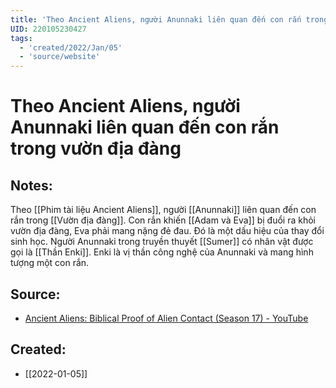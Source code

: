 ```yaml
---
title: 'Theo Ancient Aliens, người Anunnaki liên quan đến con rắn trong vườn địa đàng'
UID: 220105230427
tags:
  - 'created/2022/Jan/05'
  - 'source/website'
---
```

# Theo Ancient Aliens, người Anunnaki liên quan đến con rắn trong vườn địa đàng

## Notes:

Theo [[Phim tài liệu Ancient Aliens]], người [[Anunnaki]] liên quan đến con rắn trong [[Vườn địa đàng]]. Con rắn khiến [[Adam và Eva]] bị đuổi ra khỏi vườn địa đàng, Eva phải mang nặng đẻ đau. Đó là một dấu hiệu của thay đổi sinh học. Người Anunnaki trong truyền thuyết [[Sumer]] có nhân vật được gọi là [[Thần Enki]]. Enki là vị thần công nghệ của Anunnaki và mang hình tượng một con rắn.

## Source:
- [Ancient Aliens: Biblical Proof of Alien Contact (Season 17) - YouTube](https://www.youtube.com/watch?v=jMPFd8k7jGo)
## Created:
- [[2022-01-05]]
